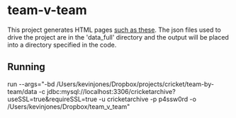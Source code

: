 # team-v-team

This project generates HTML pages [such as these](https://archive.acscricket.com/records_and_stats/team_v_team_wbbl/index.html). The json files used to drive the project are in the 'data_full' directory and the output will be placed into a directory specified in the code.


## Running

run --args="-bd /Users/kevinjones/Dropbox/projects/cricket/team-by-team/data -c jdbc:mysql://localhost:3306/cricketarchive?useSSL=true&requireSSL=true -u cricketarchive -p p4ssw0rd  -o /Users/kevinjones/Dropbox/team_v_team"
